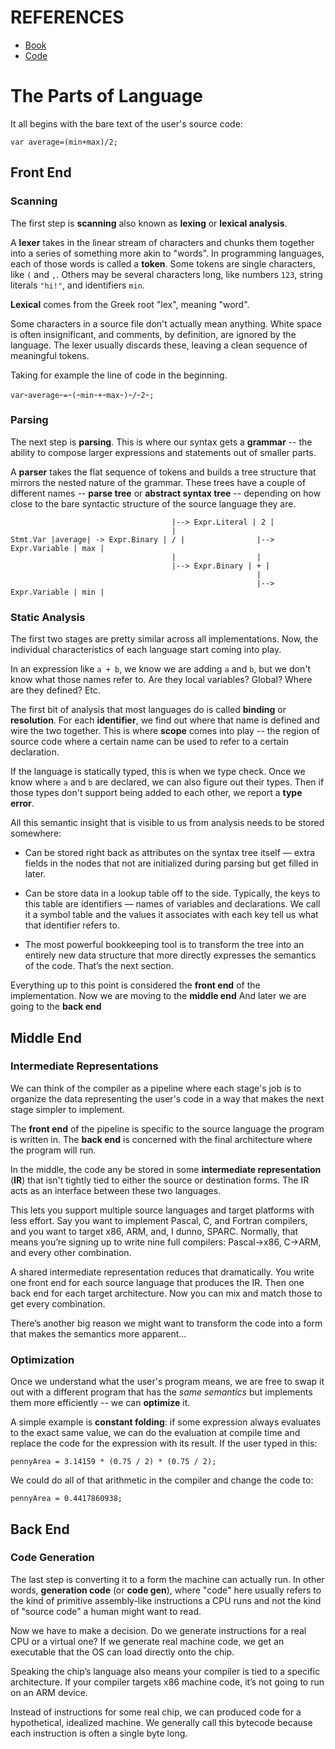 # REFERENCES

- [Book](https://craftinginterpreters.com/introduction.html)
- [Code](https://github.com/munificent/craftinginterpreters/wiki/Lox-implementations)

# The Parts of Language

It all begins with the bare text of the user's source code:

`var average=(min+max)/2;`

## Front End

### Scanning

The first step is **scanning** also known as **lexing** or **lexical analysis**.

A **lexer** takes in the linear stream of characters and chunks them together into a series of something more akin to "words". In programming languages, each of those words is called a **token**. Some tokens are single characters, like `(` and `,`. Others may be several characters long, like numbers `123`, string literals `"hi!"`, and identifiers `min`.

**Lexical** comes from the Greek root "lex", meaning "word".

Some characters in a source file don't actually mean anything. White space is often insignificant, and comments, by definition, are ignored by the language. The lexer usually discards these, leaving a clean sequence of meaningful tokens.

Taking for example the line of code in the beginning.

`var`-`average`-`=`-`(`-`min`-`+`-`max`-`)`-`/`-`2`-`;`

### Parsing

The next step is **parsing**. This is where our syntax gets a **grammar** -- the ability to compose larger expressions and statements out of smaller parts.

A **parser** takes the flat sequence of tokens and builds a tree structure that mirrors the nested nature of the grammar. These trees have a couple of different names -- **parse tree** or **abstract syntax tree** -- depending on how close to the bare syntactic structure of the source language they are.

```text
                                    |--> Expr.Literal | 2 |
                                    |
Stmt.Var |average| -> Expr.Binary | / |                |--> Expr.Variable | max |
                                    |                  |
                                    |--> Expr.Binary | + |
                                                       |
                                                       |--> Expr.Variable | min |
```

### Static Analysis

The first two stages are pretty similar across all implementations. Now, the individual characteristics of each language start coming into play.

In an expression like `a + b`, we know we are adding `a` and `b`, but we don't know what those names refer to. Are they local variables? Global? Where are they defined? Etc.

The first bit of analysis that most languages do is called **binding** or **resolution**. For each **identifier**, we find out where that name is defined and wire the two together. This is where **scope** comes into play -- the region of source code where a certain name can be used to refer to a certain declaration.

If the language is statically typed, this is when we type check. Once we know where `a` and `b` are declared, we can also figure out their types. Then if those types don't support being added to each other, we report a **type error**.

All this semantic insight that is visible to us from analysis needs to be stored somewhere:

- Can be stored right back as attributes on the syntax tree itself — extra fields in the nodes that not are initialized during parsing but get filled in later.

- Can be store data in a lookup table off to the side. Typically, the keys to this table are identifiers — names of variables and declarations. We call it a symbol table and the values it associates with each key tell us what that identifier refers to.

- The most powerful bookkeeping tool is to transform the tree into an entirely new data structure that more directly expresses the semantics of the code. That’s the next section.

Everything up to this point is considered the **front end** of the implementation.
Now we are moving to the **middle end**
And later we are going to the **back end**

## Middle End

### Intermediate Representations

We can think of the compiler as a pipeline where each stage's job is to organize the data representing the user's code in a way that makes the next stage simpler to implement.

The **front end** of the pipeline is specific to the source language the program is written in. The **back end** is concerned with the final architecture where the program will run.

In the middle, the code any be stored in some **intermediate representation** (**IR**) that isn't tightly tied to either the source or destination forms. The IR acts as an interface between these two languages.

This lets you support multiple source languages and target platforms with less effort. Say you want to implement Pascal, C, and Fortran compilers, and you want to target x86, ARM, and, I dunno, SPARC. Normally, that means you’re signing up to write nine full compilers: Pascal→x86, C→ARM, and every other combination.

A shared intermediate representation reduces that dramatically. You write one front end for each source language that produces the IR. Then one back end for each target architecture. Now you can mix and match those to get every combination.

There’s another big reason we might want to transform the code into a form that makes the semantics more apparent...

### Optimization

Once we understand what the user's program means, we are free to swap it out with a different program that has the _same semantics_ but implements them more efficiently -- we can **optimize** it.

A simple example is **constant folding**: if some expression always evaluates to the exact same value, we can do the evaluation at compile time and replace the code for the expression with its result. If the user typed in this:

`pennyArea = 3.14159 * (0.75 / 2) * (0.75 / 2);`

We could do all of that arithmetic in the compiler and change the code to:

`pennyArea = 0.4417860938;`

## Back End

### Code Generation

The last step is converting it to a form the machine can actually run. In other words, **generation code** (or **code gen**), where "code" here usually refers to the kind of primitive assembly-like instructions a CPU runs and not the kind of "source code" a human might want to read.

Now we have to make a decision. Do we generate instructions for a real CPU or a virtual one? If we generate real machine code, we get an executable that the OS can load directly onto the chip.

Speaking the chip’s language also means your compiler is tied to a specific architecture. If your compiler targets x86 machine code, it’s not going to run on an ARM device.

Instead of instructions for some real chip, we can produced code for a hypothetical, idealized machine. We generally call this bytecode because each instruction is often a single byte long.
